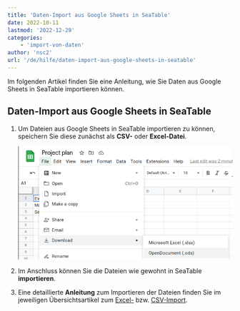 ```yaml
---
title: 'Daten-Import aus Google Sheets in SeaTable'
date: 2022-10-11
lastmod: '2022-12-29'
categories:
    - 'import-von-daten'
author: 'nsc2'
url: '/de/hilfe/daten-import-aus-google-sheets-in-seatable'
---
```


Im folgenden Artikel finden Sie eine Anleitung, wie Sie Daten aus Google Sheets in SeaTable importieren können.

## Daten-Import aus Google Sheets in SeaTable

1. Um Dateien aus Google Sheets in SeaTable importieren zu können, speichern Sie diese zunächst als **CSV-** oder **Excel-Datei**.

    ![Google Sheet als CSV oder Excel speichern](images/google-sheets-export-as-xls-csv.png)

2. Im Anschluss können Sie die Dateien wie gewohnt in SeaTable **importieren**.
3. Eine detaillierte **Anleitung** zum Importieren der Dateien finden Sie im jeweiligen Übersichtsartikel zum [Excel-](https://seatable.io/docs/import-von-daten/import-von-excel-dateien-in-seatable/) bzw. [CSV-Import](https://seatable.io/?post_type=docs&p=16604).
